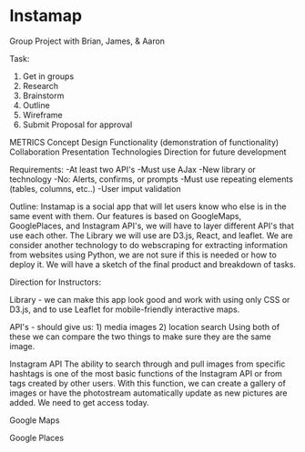 # Instamap
Group Project with Brian, James, & Aaron

Task:                                                 
1) Get in groups
2) Research
3) Brainstorm
4) Outline
5) Wireframe
6) Submit Proposal for approval

METRICS
  Concept
  Design
  Functionality (demonstration of functionality)
  Collaboration
  Presentation
  Technologies
  Direction for future development
  
  Requirements:
  -At least two API's
  -Must use AJax
  -New library or technology
  -No: Alerts, confirms, or prompts
  -Must use repeating elements (tables, columns, etc..)
  -User imput validation
  
  Outline:
Instamap is a social app that will let users know who else is in the same event with them. Our features is based on GoogleMaps, GooglePlaces, and Instagram API's, we will have to layer different API's that use each other.  The Library we will use are D3.js, React, and leaflet. We are consider another technology to do webscraping for extracting information from websites using Python, we are not sure if this is needed or how to deploy it.
We will have a sketch of the final product and breakdown of tasks.

Direction for Instructors:

Library - we can make this app look good and work with using only CSS or D3.js, and to use Leaflet for mobile-friendly  interactive maps.

API's - should give us: 1) media images 2) location search
Using both of these we can compare the two things to make sure they are the same image.

Instagram API
The ability to search through and pull images from specific hashtags is one of the most basic functions of the Instagram API or from tags created by other users. With this function, we can create a gallery of images or have the photostream automatically update as new pictures are added. We need to get access today.

Google Maps

Google Places

